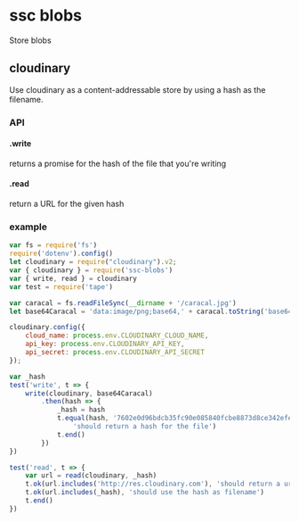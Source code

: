 # ssc blobs

Store blobs

## cloudinary
Use cloudinary as a content-addressable store by using a hash as the filename.

### API
#### .write
returns a promise for the hash of the file that you're writing

#### .read
return a URL for the given hash

### example

```js
var fs = require('fs')
require('dotenv').config()
let cloudinary = require("cloudinary").v2;
var { cloudinary } = require('ssc-blobs')
var { write, read } = cloudinary
var test = require('tape')

var caracal = fs.readFileSync(__dirname + '/caracal.jpg')
let base64Caracal = 'data:image/png;base64,' + caracal.toString('base64')

cloudinary.config({ 
    cloud_name: process.env.CLOUDINARY_CLOUD_NAME,
    api_key: process.env.CLOUDINARY_API_KEY,
    api_secret: process.env.CLOUDINARY_API_SECRET
});

var _hash
test('write', t => {
    write(cloudinary, base64Caracal)
        .then(hash => {
            _hash = hash
            t.equal(hash, '7602e0d96bdcb35fc90e085840fcbe8873d8ce342efe7ec24a446b269093eb47',
                'should return a hash for the file')
            t.end()
        })
})

test('read', t => {
    var url = read(cloudinary, _hash)
    t.ok(url.includes('http://res.cloudinary.com'), 'should return a url')
    t.ok(url.includes(_hash), 'should use the hash as filename')
    t.end()
})
```
